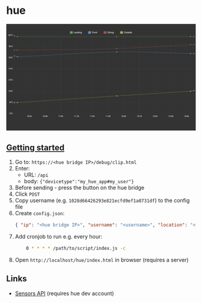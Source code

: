 # hue

![Screen](screen.png)

## [Getting started](https://www.developers.meethue.com/documentation/getting-started)

1. Go to: `https://<hue bridge IP>/debug/clip.html`
2. Enter:
   - URL: `/api`
   - body: `{"devicetype":"my_hue_app#my_user"}`
3. Before sending - press the button on the hue bridge
4. Click `POST`
5. Copy username (e.g. `1028d66426293e821ecfd9ef1a0731df`) to the config file
6. Create `config.json`:
    ```json
    { "ip": "<hue bridge IP>", "username": "<username>", "location": "<city, country>" }
	```
7. Add cronjob to run e.g. every hour:
    ```sh
	    0 * * * * /path/to/script/index.js -c
	```
8. Open `http://localhost/hue/index.html` in browser (requires a server)


## Links
- [Sensors API](https://developers.meethue.com/develop/hue-api/5-sensors-api) (requires hue dev account)
